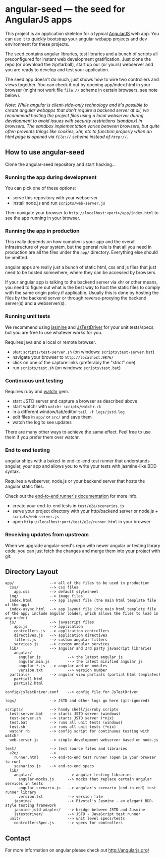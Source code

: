 # angular-seed — the seed for AngularJS apps

This project is an application skeleton for a typical [AngularJS](http://angularjs.org/) web app.
You can use it to quickly bootstrap your angular webapp projects and dev environment for these
projects.

The seed contains angular libraries, test libraries and a bunch of scripts all preconfigured for
instant web development gratification. Just clone the repo (or download the zip/tarball), start up
our (or yours) webserver and you are ready to develop and test your application.

The seed app doesn't do much, just shows how to wire two controllers and views together. You can
check it out by opening app/index.html in your browser (might not work file `file://` scheme in
certain browsers, see note below).

_Note: While angular is client-side-only technology and it's possible to create angular webapps that
don't require a backend server at all, we recommend hosting the project files using a local
webserver during development to avoid issues with security restrictions (sandbox) in browsers. The
sandbox implementation varies between browsers, but quite often prevents things like cookies, xhr,
etc to function properly when an html page is opened via `file://` scheme instead of `http://`._


## How to use angular-seed

Clone the angular-seed repository and start hacking...


### Running the app during development

You can pick one of these options:

* serve this repository with your webserver
* install node.js and run `scripts/web-server.js`

Then navigate your browser to `http://localhost:<port>/app/index.html` to see the app running in
your browser.


### Running the app in production

This really depends on how complex is your app and the overall infrastructure of your system, but
the general rule is that all you need in production are all the files under the `app/` directory.
Everything else should be omitted.

angular apps are really just a bunch of static html, css and js files that just need to be hosted
somewhere, where they can be accessed by browsers.

If your angular app is talking to the backend server via xhr or other means, you need to figure
out what is the best way to host the static files to comply with the same origin policy if
applicable. Usually this is done by hosting the files by the backend server or through
reverse-proxying the backend server(s) and a webserver(s).


### Running unit tests

We recommend using [jasmine](http://pivotal.github.com/jasmine/) and
[JsTestDriver](http://code.google.com/p/js-test-driver/) for your unit tests/specs, but you are free
to use whatever works for you.

Requires java and a local or remote browser.

* start `scripts/test-server.sh` (on windows: `scripts\test-server.bat`)
* navigate your browser to `http://localhost:9876/`
* click on one of the capture links (preferably the "strict" one)
* run `scripts/test.sh` (on windows: `scripts\test.bat`)


### Continuous unit testing

Requires ruby and [watchr](https://github.com/mynyml/watchr) gem.

* start JSTD server and capture a browser as described above
* start watchr with `watchr scripts/watchr.rb`
* in a different window/tab/editor `tail -f logs/jstd.log`
* edit files in `app/` or `src/` and save them
* watch the log to see updates

There are many other ways to achieve the same effect. Feel free to use them if you prefer them over
watchr.


### End to end testing

angular ships with a baked-in end-to-end test runner that understands angular, your app and allows
you to write your tests with jasmine-like BDD syntax.

Requires a webserver, node.js or your backend server that hosts the angular static files.

Check out the [end-to-end runner's documentation](http://goo.gl/e8n06) for more info.

* create your end-to-end tests in `test/e2e/scenarios.js`
* serve your project directory with your http/backend server or node.js + `scripts/web-server.js`
* open `http://localhost:port/test/e2e/runner.html` in your browser


### Receiving updates from upstream

When we upgrade angular-seed's repo with newer angular or testing library code, you can just
fetch the changes and merge them into your project with git.


## Directory Layout

    app/                --> all of the files to be used in production
      css/              --> css files
        app.css         --> default stylesheet
      img/              --> image files
      index.html        --> app layout file (the main html template file of the app)
      index-async.html  --> app layout file (the main html template file of the app; include angular loader, which allows the files to load in any order)
      js/               --> javascript files
        app.js          --> application
        controllers.js  --> application controllers
        directives.js   --> application directives
        filters.js      --> custom angular filters
        services.js     --> custom angular services
      lib/              --> angular and 3rd party javascript libraries
        angular/
          angular.js            --> the latest angular js
          angular.min.js        --> the latest minified angular js
          angular-*.js  --> angular add-on modules
          version.txt           --> version number
      partials/         --> angular view partials (partial html templates)
        partial1.html
        partial2.html

    config/jsTestDriver.conf    --> config file for JsTestDriver

    logs/               --> JSTD and other logs go here (git-ignored)

    scripts/            --> handy shell/js/ruby scripts
      test-server.bat   --> starts JSTD server (windows)
      test-server.sh    --> starts JSTD server (*nix)
      test.bat          --> runs all unit tests (windows)
      test.sh           --> runs all unit tests (*nix)
      watchr.rb         --> config script for continuous testing with watchr
      web-server.js     --> simple development webserver based on node.js

    test/               --> test source files and libraries
      e2e/              -->
        runner.html     --> end-to-end test runner (open in your browser to run)
        scenarios.js    --> end-to-end specs
      lib/
        angular/                --> angular testing libraries
          angular-mocks.js      --> mocks that replace certain angular services in tests
          angular-scenario.js   --> angular's scenario (end-to-end) test runner library
          version.txt           --> version file
        jasmine/                --> Pivotal's Jasmine - an elegant BDD-style testing framework
        jasmine-jstd-adapter/   --> bridge between JSTD and Jasmine
        jstestdriver/           --> JSTD - JavaScript test runner
      unit/                     --> unit level specs/tests
        controllersSpec.js      --> specs for controllers

## Contact

For more information on angular please check out http://angularjs.org/
